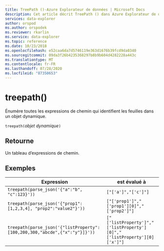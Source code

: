```yaml
---
title: TreePath ()-Azure Explorateur de données | Microsoft Docs
description: Cet article décrit TreePath () dans Azure Explorateur de données.
services: data-explorer
author: orspod
ms.author: orspodek
ms.reviewer: rkarlin
ms.service: data-explorer
ms.topic: reference
ms.date: 10/23/2018
ms.openlocfilehash: e52caa6da7d5746119e363d1676b39fcd9da0340
ms.sourcegitcommit: 09da3f26b4235368297b8b9b604d4282228a443c
ms.translationtype: MT
ms.contentlocale: fr-FR
ms.lasthandoff: 07/28/2020
ms.locfileid: "87350653"
---
```

# <a name="treepath"></a>treepath()

Énumère toutes les expressions de chemin qui identifient les feuilles dans un objet dynamique.

`treepath(`*objet dynamique*`)`

## <a name="returns"></a>Retourne

Un tableau d’expressions de chemin.

## <a name="examples"></a>Exemples

|Expression|est évalué à|
|---|---|
|`treepath(parse_json('{"a":"b", "c":123}'))` | `["['a']","['c']"]`|
|`treepath(parse_json('{"prop1":[1,2,3,4], "prop2":"value2"}'))`|`["['prop1']","['prop1'][0]","['prop2']"]`|
|`treepath(parse_json('{"listProperty":[100,200,300,"abcde",{"x":"y"}]}'))`|`["['listProperty']","['listProperty'][0]","['listProperty'][0]['x']"]`|